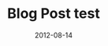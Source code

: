 ---
title: 'Blog Post test'
date: 2012-08-14
permalink: /posts/posttest/
tags:
  - cool posts
  - category1
  - category2
---
